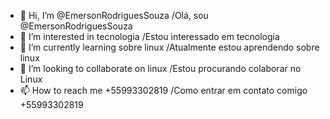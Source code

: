 - 👋 Hi, I’m @EmersonRodriguesSouza
  /Olá, sou @EmersonRodriguesSouza
- 👀 I’m interested in tecnologia
  /Estou interessado em tecnologia
- 🌱 I’m currently learning sobre linux
    /Atualmente estou aprendendo sobre linux 
- 💞️ I’m looking to collaborate on linux
    /Estou procurando colaborar no Linux
- 📫 How to reach me +55993302819
     /Como entrar em contato comigo +55993302819

<!---
EmersonRodriguesSouza/EmersonRodriguesSouza is a ✨ especial ✨  meu repositório 
--->
